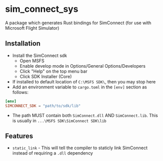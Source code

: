 
# sim_connect_sys

A package which generates Rust bindings for SimConnect (for use with Microsoft Flight Simulator)

## Installation

- Install the SimConnect sdk
    - Open MSFS
    - Enable develop mode in Options/General Options/Developers
    - Click "Help" on the top menu bar
    - Click SDK Installer (Core)
- If installed to default location of `C:\MSFS SDK\`, then you may stop here
- Add an environment variable to `cargo.toml` in the `[env]` section as follows:
```toml
[env]
SIMCONNECT_SDK = "path/to/sdk/lib"
```
- The path MUST contain both `SimConnect.dll` AND `SimConnect.lib`. This is usually in `...\MSFS SDK\SimConnect SDK\lib`
## Features

- `static_link` - This will tell the compiler to staticly link SimConnect instead of requiring a `.dll` dependency